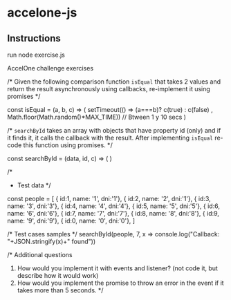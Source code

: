 # accelone-js
Instructions
---

run node exercise.js

AccelOne challenge exercises

/*
Given the following comparison function `isEqual` that takes 2 values
and return the result asynchronously using callbacks,
re-implement it using promises
*/

const isEqual = (a, b, c) => (
setTimeout(() => (a===b)? c(true) : c(false)
, Math.floor(Math.random()*MAX_TIME)) // Btween 1 y 10 secs
)

/*
`searchById` takes an array with objects that have property id (only)
and if it finds it, it calls the callback with the result.
After implementing `isEqual` re-code this function using promises.
*/

const searchById = (data, id, c) => (
)

/*
* Test data
*/

const people = [
{ id:1, name: '1', dni:'1'}, { id:2, name: '2', dni:'1'},
{ id:3, name: '3', dni:'3'}, { id:4, name: '4', dni:'4'},
{ id:5, name: '5', dni:'5'}, { id:6, name: '6', dni:'6'},
{ id:7, name: '7', dni:'7'}, { id:8, name: '8', dni:'8'},
{ id:9, name: '9', dni:'9'}, { id:0, name: '0', dni:'0'},
]

/* Test cases samples */
searchById(people, 7, x => console.log("Callback: "+JSON.stringify(x)+" found"))

/* Additional questions
1. How would you implement it with events and listener? (not code it, but describe how it would
work)
2. How would you implement the promise to throw an error in the event if it takes more than 5
seconds.
*/
